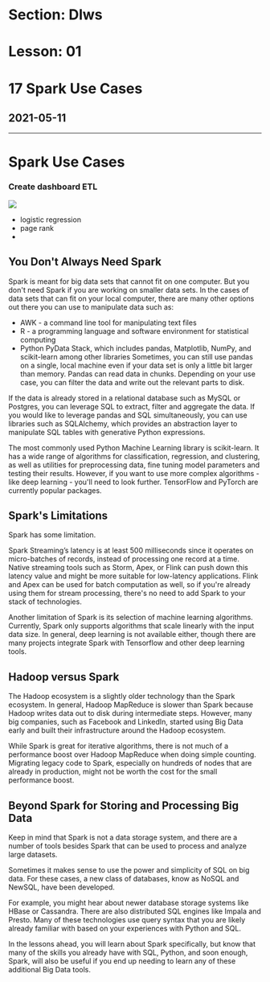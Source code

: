 # Section: Dlws
# Lesson: 01
# 17 Spark Use Cases
## 2021-05-11
---

# Spark Use Cases

### Create dashboard ETL

![](https://i.imgur.com/eVtVHE1.png)

- logistic regression
- page rank
- 


## You Don't Always Need Spark
Spark is meant for big data sets that cannot fit on one computer. But you don't need Spark if you are working on smaller data sets. In the cases of data sets that can fit on your local computer, there are many other options out there you can use to manipulate data such as:

- AWK - a command line tool for manipulating text files
- R - a programming language and software environment for statistical computing
- Python PyData Stack, which includes pandas, Matplotlib, NumPy, and scikit-learn among other libraries
Sometimes, you can still use pandas on a single, local machine even if your data set is only a little bit larger than memory. Pandas can read data in chunks. Depending on your use case, you can filter the data and write out the relevant parts to disk.

If the data is already stored in a relational database such as MySQL or Postgres, you can leverage SQL to extract, filter and aggregate the data. If you would like to leverage pandas and SQL simultaneously, you can use libraries such as SQLAlchemy, which provides an abstraction layer to manipulate SQL tables with generative Python expressions.

The most commonly used Python Machine Learning library is scikit-learn. It has a wide range of algorithms for classification, regression, and clustering, as well as utilities for preprocessing data, fine tuning model parameters and testing their results. However, if you want to use more complex algorithms - like deep learning - you'll need to look further. TensorFlow and PyTorch are currently popular packages.

## Spark's Limitations
Spark has some limitation.

Spark Streaming’s latency is at least 500 milliseconds since it operates on micro-batches of records, instead of processing one record at a time. Native streaming tools such as Storm, Apex, or Flink can push down this latency value and might be more suitable for low-latency applications. Flink and Apex can be used for batch computation as well, so if you're already using them for stream processing, there's no need to add Spark to your stack of technologies.

Another limitation of Spark is its selection of machine learning algorithms. Currently, Spark only supports algorithms that scale linearly with the input data size. In general, deep learning is not available either, though there are many projects integrate Spark with Tensorflow and other deep learning tools.

## Hadoop versus Spark
The Hadoop ecosystem is a slightly older technology than the Spark ecosystem. In general, Hadoop MapReduce is slower than Spark because Hadoop writes data out to disk during intermediate steps. However, many big companies, such as Facebook and LinkedIn, started using Big Data early and built their infrastructure around the Hadoop ecosystem.

While Spark is great for iterative algorithms, there is not much of a performance boost over Hadoop MapReduce when doing simple counting. Migrating legacy code to Spark, especially on hundreds of nodes that are already in production, might not be worth the cost for the small performance boost.

## Beyond Spark for Storing and Processing Big Data
Keep in mind that Spark is not a data storage system, and there are a number of tools besides Spark that can be used to process and analyze large datasets.

Sometimes it makes sense to use the power and simplicity of SQL on big data. For these cases, a new class of databases, know as NoSQL and NewSQL, have been developed.

For example, you might hear about newer database storage systems like HBase or Cassandra. There are also distributed SQL engines like Impala and Presto. Many of these technologies use query syntax that you are likely already familiar with based on your experiences with Python and SQL.

In the lessons ahead, you will learn about Spark specifically, but know that many of the skills you already have with SQL, Python, and soon enough, Spark, will also be useful if you end up needing to learn any of these additional Big Data tools.